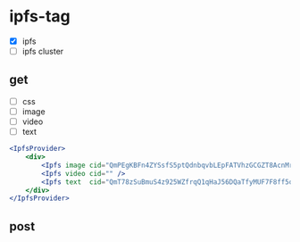 # ipfs-tag

- [x] ipfs
- [ ] ipfs cluster

## get

- [ ] css
- [ ] image
- [ ] video
- [ ] text

```jsx
<IpfsProvider>
    <div>
        <Ipfs image cid="QmPEgKBFn4ZYSsfS5ptQdnbqvbLEpFATVhzGCGZT8AcnMr" />
        <Ipfs video cid="" />
        <Ipfs text  cid="QmT78zSuBmuS4z925WZfrqQ1qHaJ56DQaTfyMUF7F8ff5o" />
    </div>
</IpfsProvider>
```

## post

